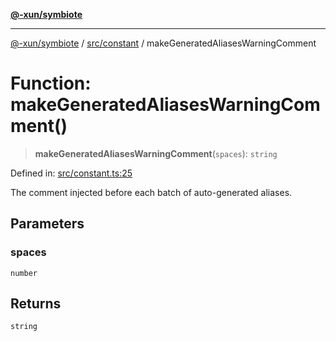 [**@-xun/symbiote**](../../../README.md)

***

[@-xun/symbiote](../../../README.md) / [src/constant](../README.md) / makeGeneratedAliasesWarningComment

# Function: makeGeneratedAliasesWarningComment()

> **makeGeneratedAliasesWarningComment**(`spaces`): `string`

Defined in: [src/constant.ts:25](https://github.com/Xunnamius/symbiote/blob/25135a1844b8500302680a71b90428852179ec2c/src/constant.ts#L25)

The comment injected before each batch of auto-generated aliases.

## Parameters

### spaces

`number`

## Returns

`string`
